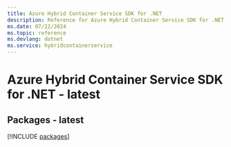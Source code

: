 ```yaml
---
title: Azure Hybrid Container Service SDK for .NET
description: Reference for Azure Hybrid Container Service SDK for .NET
ms.date: 07/22/2024
ms.topic: reference
ms.devlang: dotnet
ms.service: hybridcontainerservice
---
```

# Azure Hybrid Container Service SDK for .NET - latest
## Packages - latest
[!INCLUDE [packages](hybrid-container-service-index.md)]